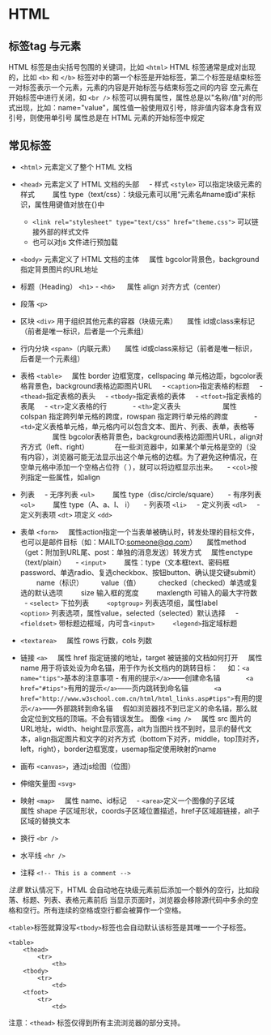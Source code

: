 # HTML
## 标签tag 与元素
HTML 标签是由尖括号包围的关键词，比如 `<html>`
HTML 标签通常是成对出现的，比如 `<b>` 和 `</b>`
标签对中的第一个标签是开始标签，第二个标签是结束标签
一对标签表示一个元素，元素的内容是开始标签与结束标签之间的内容
空元素在开始标签中进行关闭，如 `<br />`
标签可以拥有属性，属性总是以"名称/值"对的形式出现，比如：name="value"，属性值一般使用双引号，除非值内容本身含有双引号，则使用单引号
属性总是在 HTML 元素的开始标签中规定

## 常见标签
+ `<html>` 元素定义了整个 HTML 文档
+ `<head>` 元素定义了 HTML 文档的头部
    - 样式 `<style>` 可以指定块级元素的样式
        属性 type（text/css）：块级元素可以用“元素名#name或id”来标识，属性用键值对放在{}中
    - `<link rel="stylesheet" type="text/css" href="theme.css">` 可以链接外部的样式文件
    - <link rel="preload" href="sample.js"> 也可以对js 文件进行预加载
+ `<body>` 元素定义了 HTML 文档的主体
    属性 bgcolor背景色，background指定背景图片的URL地址

+ 标题（Heading） `<h1>` - `<h6>` 
    属性 align 对齐方式（center）
+ 段落 `<p>`
+ 区块 `<div>` 用于组织其他元素的容器（块级元素）
    属性 id或class来标记（前者是唯一标识，后者是一个元素组）
+ 行内分块 `<span>`（内联元素）
    属性 id或class来标记（前者是唯一标识，后者是一个元素组）
+ 表格 `<table>`
    属性 border 边框宽度，cellspacing 单元格边距，bgcolor表格背景色，background表格边距图片URL
    - `<caption>`指定表格的标题
    - `<thead>`指定表格的表头
    - `<tbody>`指定表格的表体
    - `<tfoot>`指定表格的表尾
    - `<tr>`定义表格的行
            - `<th>`定义表头
                    属性 colspan 指定跨列单元格的跨度，rowspan 指定跨行单元格的跨度
            - `<td>`定义表格单元格，单元格内可以包含文本、图片、列表、表单，表格等
                    属性 bgcolor表格背景色，background表格边距图片URL，align对齐方式（left、right）
            在一些浏览器中，如果某个单元格是空的（没有内容），浏览器可能无法显示出这个单元格的边框。为了避免这种情况，在空单元格中添加一个空格占位符（&nbsp;），就可以将边框显示出来。
    - `<col>`按列指定一些属性，如align
+ 列表
    - 无序列表 `<ul>`
        属性 type（disc/circle/square）
    - 有序列表 `<ol>`
        属性 type（A、a、I、 i）
    - 列表项 `<li>`
    - 定义列表 `<dl>`
    - 定义列表项 `<dt>` 项定义 `<dd>`
+ 表单 `<form>`
    属性action指定一个当表单被确认时，转发处理的目标文件，也可以是邮件目标（如：MAILTO:someone@qq.com）
    属性method（get：附加到URL尾、post：单独的消息发送）转发方式
    属性enctype（text/plain）
    - `<input>`
        属性：type（文本框text、密码框password、单选radio、复选checkbox、按钮button、确认提交键submit）
        name（标识）
        value（值）
        checked（checked）单选或复选的默认选项
        size 输入框的宽度
        maxlength 可输入的最大字符数
    - `<select>` 下拉列表
        `<optgroup>` 列表选项组，属性label
            `<option>` 列表选项，属性value，selected（selected）默认选择
    - `<fieldset>` 带标题边框域，内可含`<input>`
        `<legend>`指定域标题
+ `<textarea>`
    属性 rows 行数，cols 列数
+ 链接 `<a>`
    属性 href 指定链接的地址，target 被链接的文档如何打开
    属性 name 用于将该处设为命名锚，用于作为长文档内的跳转目标：
    如：`<a name="tips">`基本的注意事项 - 有用的提示`</a>`——创建命名锚
            `<a href="#tips">`有用的提示`</a>`——页内跳转到命名锚
            `<a href="http://www.w3school.com.cn/html/html_links.asp#tips">`有用的提示`</a>`——外部跳转到命名锚
    假如浏览器找不到已定义的命名锚，那么就会定位到文档的顶端。不会有错误发生。
图像 `<img />`
    属性 src 图片的URL地址，width、height显示宽高，alt为当图片找不到时，显示的替代文本，align指定图片和文字的对齐方式（bottom下对齐，middle，top顶对齐，left，right），border边框宽度，usemap指定使用映射的name
+ 画布 `<canvas>`，通过js绘图（位图）
+ 伸缩矢量图 `<svg>`
+ 映射 `<map>`
    属性 name、id标记
    - `<area>`定义一个图像的子区域
            属性 shape 子区域形状，coords子区域位置描述，href子区域超链接，alt子区域的替换文本
+ 换行 `<br />`
+ 水平线 `<hr />`

+ 注释 `<!-- This is a comment -->`

*注意*
默认情况下，HTML 会自动地在块级元素前后添加一个额外的空行，比如段落、标题、列表、表格元素前后
当显示页面时，浏览器会移除源代码中多余的空格和空行。所有连续的空格或空行都会被算作一个空格。

`<table>`标签就算没写`<tbody>`标签也会自动默认该标签是其唯一一个子标签。
```
<table>
    <thead>
        <tr>
            <th>
    <tbody>
        <tr>
            <td>
    <tfoot>
        <tr>
            <td>
```
注意：`<thead>` 标签仅得到所有主流浏览器的部分支持。

